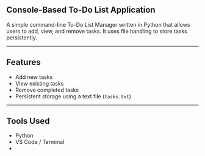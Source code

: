 ## Console-Based To-Do List Application

A simple command-line To-Do List Manager written in Python that allows users to add, view, and remove tasks. It uses file handling to store tasks persistently.

---

## Features

- Add new tasks
- View existing tasks
- Remove completed tasks
- Persistent storage using a text file (`tasks.txt`)

---

## Tools Used

- Python
- VS Code / Terminal
- 
